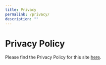 ```yaml
---
title: Privacy
permalink: /privacy/
description: ""
---
```

# Privacy Policy

Please find the Privacy Policy for this site [here](https://www.edb.gov.sg/en/other-pages/privacy.html).